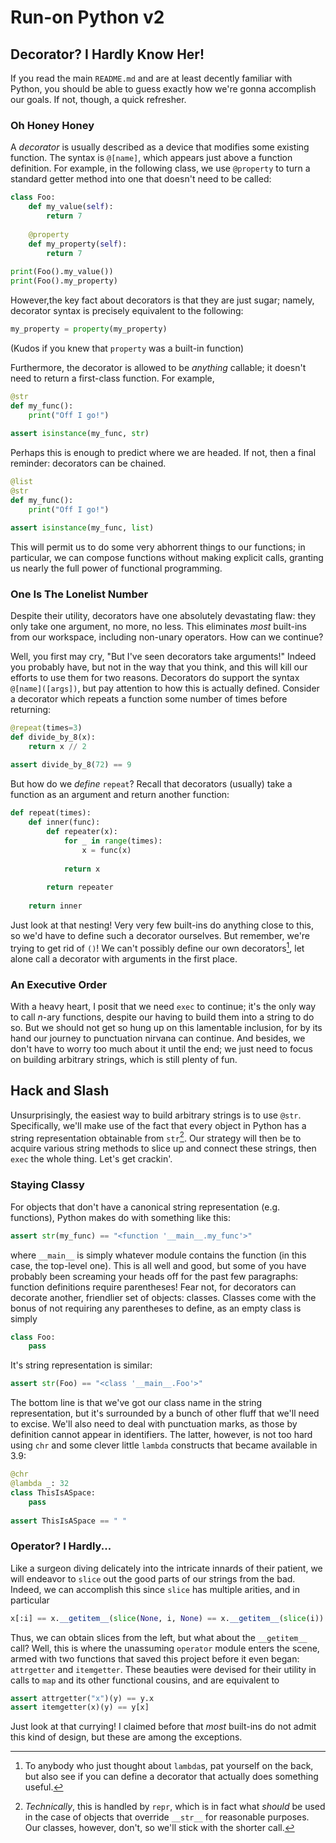 # Run-on Python v2

## Decorator? I Hardly Know Her!
If you read the main `README.md` and are at least decently familiar with Python, you should be able to guess exactly how we're gonna accomplish our goals. If not, though, a quick refresher.

### Oh Honey Honey
A *decorator* is usually described as a device that modifies some existing function. The syntax is `@[name]`, which appears just above a function definition. For example, in the following class, we use `@property` to turn a standard getter method into one that doesn't need to be called:
```python
class Foo:
    def my_value(self):
        return 7
	
    @property
    def my_property(self):
        return 7
		
print(Foo().my_value())
print(Foo().my_property)
```

However,the key fact about decorators is that they are just sugar; namely, decorator syntax is precisely equivalent to the following:
```python
my_property = property(my_property)
```
(Kudos if you knew that `property` was a built-in function)

Furthermore, the decorator is allowed to be *anything* callable; it doesn't need to return a first-class function. For example,
```python
@str
def my_func():
    print("Off I go!")
	
assert isinstance(my_func, str)
```

Perhaps this is enough to predict where we are headed. If not, then a final reminder: decorators can be chained.
```python
@list
@str
def my_func():
    print("Off I go!")

assert isinstance(my_func, list)
```
This will permit us to do some very abhorrent things to our functions; in particular, we can compose functions without making explicit calls, granting us nearly the full power of functional programming.

### One Is The Lonelist Number
Despite their utility, decorators have one absolutely devastating flaw: they only take one argument, no more, no less. This eliminates *most* built-ins from our workspace, including non-unary operators. How can we continue?

Well, you first may cry, "But I've seen decorators take arguments!" Indeed you probably have, but not in the way that you think, and this will kill our efforts to use them for two reasons. Decorators do support the syntax `@[name]([args])`, but pay attention to how this is actually defined. Consider a decorator which repeats a function some number of times before returning:
```python
@repeat(times=3)
def divide_by_8(x):
    return x // 2
    
assert divide_by_8(72) == 9
```
But how do we *define* `repeat`? Recall that decorators (usually) take a function as an argument and return another function:
```python
def repeat(times):
    def inner(func):
        def repeater(x):
            for _ in range(times):
                x = func(x)
                
            return x
            
        return repeater
        
    return inner
```
Just look at that nesting! Very very few built-ins do anything close to this, so we'd have to define such a decorator ourselves. But remember, we're trying to get rid of `()`! We can't possibly define our own decorators[^1], let alone call a decorator with arguments in the first place.

[^1]: To anybody who just thought about `lambda`s, pat yourself on the back, but also see if you can define a decorator that actually does something useful.

### An Executive Order
With a heavy heart, I posit that we need `exec` to continue; it's the only way to call *n*-ary functions, despite our having to build them into a string to do so. But we should not get so hung up on this lamentable inclusion, for by its hand our journey to punctuation nirvana can continue. And besides, we don't have to worry too much about it until the end; we just need to focus on building arbitrary strings, which is still plenty of fun.

## Hack and Slash

Unsurprisingly, the easiest way to build arbitrary strings is to use `@str`. Specifically, we'll make use of the fact that every object in Python has a string representation obtainable from `str`[^2]. Our strategy will then be to acquire various string methods to slice up and connect these strings, then `exec` the whole thing. Let's get crackin'.

[^2]: *Technically*, this is handled by `repr`, which is in fact what *should* be used in the case of objects that override `__str__` for reasonable purposes. Our classes, however, don't, so we'll stick with the shorter call.

### Staying Classy
For objects that don't have a canonical string representation (e.g. functions), Python makes do with something like this:
```python
assert str(my_func) == "<function '__main__.my_func'>"
```
where `__main__` is simply whatever module contains the function (in this case, the top-level one). This is all well and good, but some of you have probably been screaming your heads off for the past few paragraphs: function definitions require parentheses! Fear not, for decorators can decorate another, friendlier set of objects: classes. Classes come with the bonus of not requiring any parentheses to define, as an empty class is simply
```python
class Foo:
    pass
```
It's string representation is similar:
```python
assert str(Foo) == "<class '__main__.Foo'>"
```

The bottom line is that we've got our class name in the string representation, but it's surrounded by a bunch of other fluff that we'll need to excise. We'll also need to deal with punctuation marks, as those by definition cannot appear in identifiers. The latter, however, is not too hard using `chr` and some clever little `lambda` constructs that became available in 3.9:
```python
@chr
@lambda _: 32
class ThisIsASpace:
    pass
    
assert ThisIsASpace == " "
```
### Operator? I Hardly...
Like a surgeon diving delicately into the intricate innards of their patient, we will endeavor to `slice` out the good parts of our strings from the bad. Indeed, we can accomplish this since `slice` has multiple arities, and in particular
```python
x[:i] == x.__getitem__(slice(None, i, None) == x.__getitem__(slice(i))
```

Thus, we can obtain slices from the left, but what about the `__getitem__` call? Well, this is where the unassuming `operator` module enters the scene, armed with two functions that saved this project before it even began: `attrgetter` and `itemgetter`. These beauties were devised for their utility in calls to `map` and its other functional cousins, and are equivalent to
```python
assert attrgetter("x")(y) == y.x
assert itemgetter(x)(y) == y[x]
```
Just look at that currying! I claimed before that *most* built-ins do not admit this kind of design, but these are among the exceptions.

